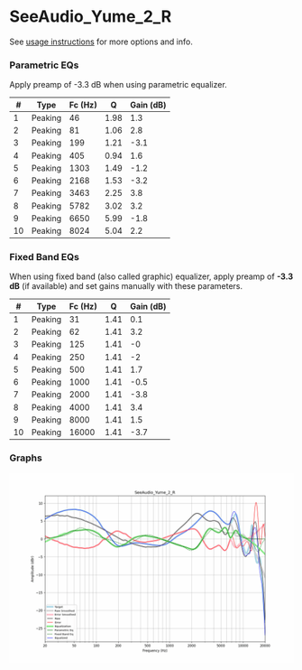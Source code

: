 # SeeAudio_Yume_2_R
See [usage instructions](https://github.com/jaakkopasanen/AutoEq#usage) for more options and info.

### Parametric EQs
Apply preamp of -3.3 dB when using parametric equalizer.

|   # | Type    |   Fc (Hz) |    Q |   Gain (dB) |
|-----|---------|-----------|------|-------------|
|   1 | Peaking |        46 | 1.98 |         1.3 |
|   2 | Peaking |        81 | 1.06 |         2.8 |
|   3 | Peaking |       199 | 1.21 |        -3.1 |
|   4 | Peaking |       405 | 0.94 |         1.6 |
|   5 | Peaking |      1303 | 1.49 |        -1.2 |
|   6 | Peaking |      2168 | 1.53 |        -3.2 |
|   7 | Peaking |      3463 | 2.25 |         3.8 |
|   8 | Peaking |      5782 | 3.02 |         3.2 |
|   9 | Peaking |      6650 | 5.99 |        -1.8 |
|  10 | Peaking |      8024 | 5.04 |         2.2 |

### Fixed Band EQs
When using fixed band (also called graphic) equalizer, apply preamp of **-3.3 dB** (if available) and set gains manually with these parameters.

|   # | Type    |   Fc (Hz) |    Q |   Gain (dB) |
|-----|---------|-----------|------|-------------|
|   1 | Peaking |        31 | 1.41 |         0.1 |
|   2 | Peaking |        62 | 1.41 |         3.2 |
|   3 | Peaking |       125 | 1.41 |        -0   |
|   4 | Peaking |       250 | 1.41 |        -2   |
|   5 | Peaking |       500 | 1.41 |         1.7 |
|   6 | Peaking |      1000 | 1.41 |        -0.5 |
|   7 | Peaking |      2000 | 1.41 |        -3.8 |
|   8 | Peaking |      4000 | 1.41 |         3.4 |
|   9 | Peaking |      8000 | 1.41 |         1.5 |
|  10 | Peaking |     16000 | 1.41 |        -3.7 |

### Graphs
![](./SeeAudio_Yume_2_R.png)
